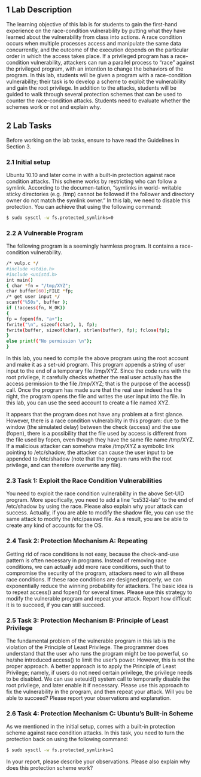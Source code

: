 ## 1 Lab Description
The learning objective of this lab is for students to gain the first-hand experience on the race-condition 
vulnerability by putting what they have learned about the vulnerability from class into actions. A race 
condition occurs when multiple processes access and manipulate the same data concurrently, and the 
outcome of the execution depends on the particular order in which the access takes place. If a privileged 
program has a race-condition vulnerability, attackers can run a parallel process to “race” against the 
privileged program, with an intention to change the behaviors of the program.
In this lab, students will be given a program with a race-condition vulnerability; their task is to develop a 
scheme to exploit the vulnerability and gain the root privilege. In addition to the attacks, students will be 
guided to walk through several protection schemes that can be used to counter the race-condition 
attacks. Students need to evaluate whether the schemes work or not and explain why.
## 2 Lab Tasks
Before working on the lab tasks, ensure to have read the Guidelines in Section 3.
### 2.1 Initial setup
Ubuntu 10.10 and later come in with a built-in protection against race condition attacks. This scheme 
works by restricting who can follow a symlink. According to the documen-tation, “symlinks in world-
writable sticky directories (e.g. /tmp) cannot be followed if the follower and directory owner do not match 
the symlink owner.” In this lab, we need to disable this protection. You can achieve that using the 
following command:

```sh
$ sudo sysctl -w fs.protected_symlinks=0
```

### 2.2 A Vulnerable Program
The following program is a seemingly harmless program. It contains a race-condition vulnerability.

```sh
/* vulp.c */
#include <stdio.h>
#include <unistd.h>
int main()
{ char *fn = "/tmp/XYZ";
char buffer[60];FILE *fp;
/* get user input */
scanf("%50s", buffer );
if (!access(fn, W_OK))
{
fp = fopen(fn, "a+");
fwrite("\n", sizeof(char), 1, fp);
fwrite(buffer, sizeof(char), strlen(buffer), fp); fclose(fp);
}
else printf("No permission \n");
}
```
In this lab, you need to compile the above program using the root account and make it as a set-uid 
program. This program appends a string of user input to the end of a temporary file /tmp/XYZ. Since the 
code runs with the root privilege, it carefully checks whether the real user actually has the access 
permission to the file /tmp/XYZ; that is the purpose of the access() call. Once the program has made sure 
that the real user indeed has the right, the program opens the file and writes the user input into the file. In 
this lab, you can use the seed account to create a file named XYZ.

It appears that the program does not have any problem at a first glance. However, there is a race 
condition vulnerability in this program: due to the window (the simulated delay) between the check 
(access) and the use (fopen), there is a possibility that the file used by access is different from the file 
used by fopen, even though they have the same file name /tmp/XYZ. If a malicious attacker can 
somehow make /tmp/XYZ a symbolic link pointing to /etc/shadow, the attacker can cause the user input 
to be appended to /etc/shadow (note that the program runs with the root privilege, and can therefore 
overwrite any file).

### 2.3 Task 1: Exploit the Race Condition Vulnerabilities
You need to exploit the race condition vulnerability in the above Set-UID program. More specifically, you 
need to add a line “cs532-lab” to the end of /etc/shadow by using the race. Please also explain why your 
attack can success.
Actually, if you are able to modify the shadow file, you can use the same attack to modify the /etc/passwd 
file. As a result, you are be able to create any kind of accounts for the OS.
### 2.4 Task 2: Protection Mechanism A: Repeating
Getting rid of race conditions is not easy, because the check-and-use pattern is often necessary in 
programs. Instead of removing race conditions, we can actually add more race conditions, such that to 
compromise the security of the program, attackers need to win all these race conditions. If these race 
conditions are designed properly, we can exponentially reduce the winning probability for attackers. The 
basic idea is to repeat access() and fopen() for several times.
Please use this strategy to modify the vulnerable program and repeat your attack. Report how difficult it is 
to succeed, if you can still succeed.
### 2.5 Task 3: Protection Mechanism B: Principle of Least Privilege
The fundamental problem of the vulnerable program in this lab is the violation of the Principle of Least 
Privilege. The programmer does understand that the user who runs the program might be too powerful, 
so he/she introduced access() to limit the user’s power. However, this is not the proper approach. A better
approach is to apply the Principle of Least Privilege; namely, if users do not need certain privilege, the 
privilege needs to be disabled.
We can use seteuid() system call to temporarily disable the root privilege, and later enable it if necessary. 
Please use this approach to fix the vulnerability in the program, and then repeat your attack. Will you be 
able to succeed? Please report your observations and explanation.
### 2.6 Task 4: Protection Mechanism C: Ubuntu’s Built-in Scheme
As we mentioned in the initial setup, comes with a built-in protection scheme against race condition 
attacks.
In this task, you need to turn the protection back on using the following command:
```sh
$ sudo sysctl -w fs.protected_symlinks=1
```
In your report, please describe your observations. Please also explain why does this protection scheme 
work?
